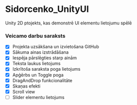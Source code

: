 # Sidorcenko_UnityUI
Unity 2D ptojekts, kas demonstrē UI elementu lietojumu spēlē
### Veicamo darbu saraksts
- [x] Projekta uzsākšana un izvietošana GitHub
- [x] Sākuma ainas izstrādāšana 
- [x] Iespēja pārslēgties starp ainām
- [x] Teksta laukus lietojums
- [x] Izkrītoša saraksta poga lietojums
- [x] Apģērbs un Toggle poga
- [x] DragAndDrop funkcionalitāte
- [x] Skaņas efekti
- [x] Scroll view
- [ ] Slider elementu lietojums